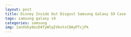 ```yaml
---
layout: post
title: Disney Inside Out Disgust Samsung Galaxy S9 Case
tags: samsung galaxy s9
categories: samsung
img: 1anXUky0ezD4TyWlqIVkntsCOAyPTcjPk
---
```

